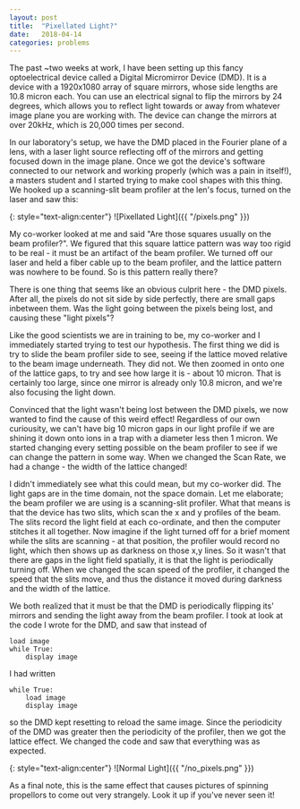 ```yaml
---
layout: post
title:  "Pixellated Light?"
date:   2018-04-14
categories: problems
---
```

<script src='https://cdnjs.cloudflare.com/ajax/libs/mathjax/2.7.4/latest.js?config=TeX-MML-AM_CHTML' async></script>

The past ~two weeks at work, I have been setting up this fancy optoelectrical device called a Digital Micromirror Device (DMD). It is a device with a 1920x1080 array of square mirrors, whose side lengths are 10.8 micron each. You can use an electrical signal to flip the mirrors by 24 degrees, which allows you to reflect light towards or away from whatever image plane you are working with. The device can change the mirrors at over 20kHz, which is 20,000 times per second. 

In our laboratory's setup, we have the DMD placed in the Fourier plane of a lens, with a laser light source reflecting off of the mirrors and getting focused down in the image plane. Once we got the device's software connected to our network and working properly (which was a pain in itself!), a masters student and I started trying to make cool shapes with this thing. We hooked up a scanning-slit beam profiler at the len's focus, turned on the laser and saw this:

{: style="text-align:center"}
![Pixellated Light]({{ "/pixels.png" }})

My co-worker looked at me and said "Are those squares usually on the beam profiler?". We figured that this square lattice pattern was way too rigid to be real - it must be an artifact of the beam profiler. We turned off our laser and held a fiber cable up to the beam profiler, and the lattice pattern was nowhere to be found. So is this pattern really there?

There is one thing that seems like an obvious culprit here - the DMD pixels. After all, the pixels do not sit side by side perfectly, there are small gaps inbetween them. Was the light going between the pixels being lost, and causing these "light pixels"?

Like the good scientists we are in training to be, my co-worker and I immediately started trying to test our hypothesis. The first thing we did is try to slide the beam profiler side to see, seeing if the lattice moved relative to the beam image underneath. They did not. We then zoomed in onto one of the lattice gaps, to try and see how large it is - about 10 micron. That is certainly too large, since one mirror is already only 10.8 micron, and we're also focusing the light down.

Convinced that the light wasn't being lost between the DMD pixels, we now wanted to find the cause of this weird effect! Regardless of our own curiousity, we can't have big 10 micron gaps in our light profile if we are shining it down onto ions in a trap with a diameter less then 1 micron. We started changing every setting possible on the beam profiler to see if we can change the pattern in some way. When we changed the Scan Rate, we had a change - the width of the lattice changed!

I didn't immediately see what this could mean, but my co-worker did. The light gaps are in the time domain, not the space domain. Let me elaborate; the beam profiler we are using is a scanning-slit profiler. What that means is that the device has two slits, which scan the x and y profiles of the beam. The slits record the light field at each co-ordinate, and then the computer stitches it all together. Now imagine if the light turned off for a brief moment while the slits are scanning - at that position, the profiler would record no light, which then shows up as darkness on those x,y lines. So it wasn't that there are gaps in the light field spatially, it is that the light is periodically turning off. When we changed the scan speed of the profiler, it changed the speed that the slits move, and thus the distance it moved during darkness and the width of the lattice.

We both realized that it must be that the DMD is periodically flipping its' mirrors and sending the light away from the beam profiler. I took at look at the code I wrote for the DMD, and saw that instead of 

	load image
	while True:
		display image

I had written

	while True:
		load image
		display image

so the DMD kept resetting to reload the same image. Since the periodicity of the DMD was greater then the periodicity of the profiler, then we got the lattice effect. We changed the code and saw that everything was as expected.

{: style="text-align:center"}
![Normal Light]({{ "/no_pixels.png" }})

As a final note, this is the same effect that causes pictures of spinning propellors to come out very strangely. Look it up if you've never seen it!
